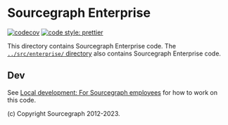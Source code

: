 # Sourcegraph Enterprise

[![codecov](https://codecov.io/gh/sourcegraph/enterprise/branch/master/graph/badge.svg?token=itk6ydR7l3)](https://codecov.io/gh/sourcegraph/enterprise)
[![code style: prettier](https://img.shields.io/badge/code_style-prettier-ff69b4.svg)](https://github.com/prettier/prettier)

This directory contains Sourcegraph Enterprise code. The [`../src/enterprise/` directory](../src/enterprise) also contains Sourcegraph Enterprise code.

## Dev

See [Local development: For Sourcegraph employees](https://docs.sourcegraph.com/dev/local_development#for-sourcegraph-employees) for how to work on this code.

(c) Copyright Sourcegraph 2012-2023.